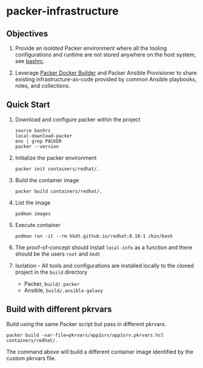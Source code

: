 # packer-infrastructure

## Objectives

1. Provide an *isolated* Packer environment where all the tooling configurations and runtime 
  are not stored anywhere on the host system, see [bashrc](bashrc).

2. Leverage [Packer Docker Builder][packer-docker-builder] and Packer Ansible Provisioner to share 
  existing infrastructure-as-code provided by common Ansible playbooks, roles, and collections.

## Quick Start

1. Download and configure packer within the project
    ```
    source bashrc
    local-download-packer
    env | grep PACKER
    packer --version
    ```

2. Initialize the packer environment
    ```
    packer init containers/redhat/.
    ```

3. Build the container image
    ```
    packer build containers/redhat/.
    ```

4. List the image
    ```
    podman images
    ```

5. Execute container
    ```
    podman run -it --rm kkdt.github.io/redhat:8.10-1 /bin/bash
    ```

6. The proof-of-concept should install `local-info` as a function and there should be the users `root` and `kkdt`

7. Isolation - All tools and configurations are installed locally to the cloned project in the `build` directory
    - Packer, `build/.packer`
    - Ansible, `build/.ansible-galaxy`

## Build with different pkrvars

Build using the same Packer script but pass in different pkrvars.

```
packer build -var-file=pkrvars/app1srv/app1srv.pkrvars.hcl containers/redhat/.
```

The command above will build a different container image identified by the custom pkrvars file.


[//]: Links

[packer-docker-builder]: https://developer.hashicorp.com/packer/integrations/hashicorp/docker/latest/components/builder/docker
[packer-configurations]: https://developer.hashicorp.com/packer/docs/configure
[packer-releases]: https://releases.hashicorp.com/packer/
[packer-plugins-directory]: https://developer.hashicorp.com/packer/docs/plugins
[packer-docker-ansible]: https://alex.dzyoba.com/blog/packer-for-docker/
